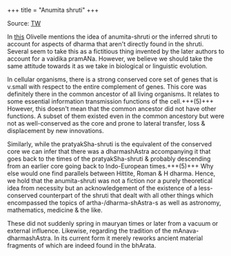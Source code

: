 +++
title = "Anumita shruti"
+++

Source: [TW](https://threadreaderapp.com/thread/1529692262954946562.html)


In [this](https://www.youtube.com/watch?v=CQiv5QP0Vys) Olivelle mentions the idea of anumita-shruti or the inferred shruti to account for aspects of dharma that aren't directly found in the shruti. Several seem to take this as a fictitious thing invented by the later authors to account for a vaidika pramANa. However, we believe we should take the same attitude towards it as we take in biological or linguistic evolution. 

In cellular organisms, there is a strong conserved core set of genes that is v.small with respect to the entire complement of genes. This core was definitely there in the common ancestor of all living organisms. It relates to some essential information transmission functions of the cell.+++(5)+++ However, this doesn't mean that the common ancestor did not have other functions. A subset of them existed even in the common ancestory but were not as well-conserved as the core and prone to lateral transfer, loss & displacement by new innovations. 

Similarly, while the pratyakSha-shruti is the equivalent of the conserved core we can infer that there was a dharmashAstra accompanying it that goes back to the times of the pratyakSha-shruti & probably descending from an earlier core going back to Indo-European times.+++(5)+++ Why else would one find parallels between Hittite, Roman & H dharma. Hence, we hold that the anumita-shruti was not a fiction nor a purely theoretical idea from necessity but an acknowledgement of the existence of a less-conserved counterpart of the shruti that dealt with all other things which encompassed the topics of artha-/dharma-shAstra-s as well as astronomy, mathematics, medicine & the like. 

These did not suddenly spring in mauryan times or later from a vacuum or external influence. Likewise, regarding the tradition of the mAnava-dharmashAstra. In its current form it merely reworks ancient material fragments of which are indeed found in the bhArata. 
